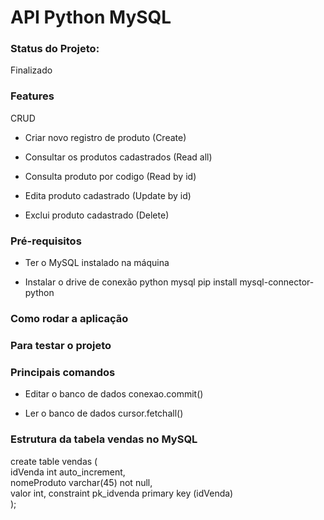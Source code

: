 # API Python MySQL


### Status do Projeto:
Finalizado


### Features
CRUD

* Criar novo registro de produto (Create)

* Consultar os produtos cadastrados (Read all)

* Consulta produto por codigo (Read by id)

* Edita produto cadastrado (Update by id)

* Exclui produto cadastrado (Delete)

### Pré-requisitos
* Ter o MySQL instalado na máquina

* Instalar o drive de conexão python mysql
pip install mysql-connector-python


### Como rodar a aplicação

### Para testar o projeto



### Principais comandos
* Editar o banco de dados
conexao.commit()

* Ler o banco de dados
cursor.fetchall()


### Estrutura da tabela vendas no MySQL

create table vendas (  
	idVenda int auto_increment,  
    nomeProduto varchar(45) not null,  
    valor int,
    constraint pk_idvenda primary key (idVenda)  
);  